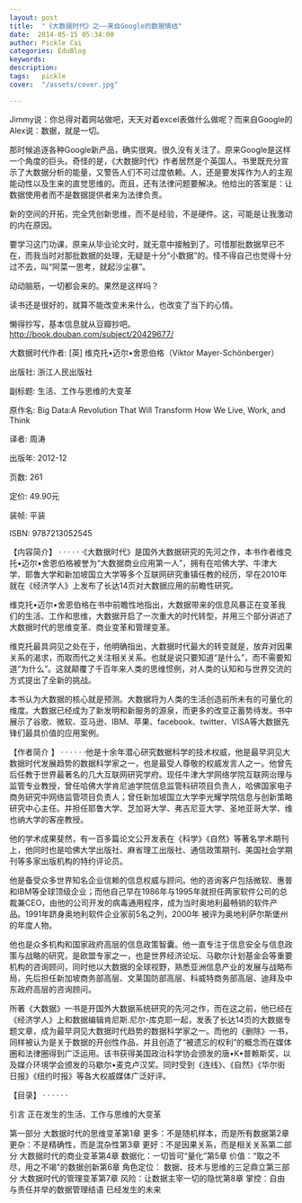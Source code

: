 ```yaml
---
layout: post  
title:  "《大数据时代》之——来自Google的数据情结"
date:  2014-05-15 05:34:00
author: Pickle Cai  
categories: EduBlog  
keywords: 
description:   
tags:	pickle   
cover:  "/assets/cover.jpg"  

---
```


Jimmy说：你总得对着网站做吧，天天对着excel表做什么做呢？而来自Google的Alex说：数据，就是一切。

那时候追逐各种Google新产品，确实很爽。很久没有关注了。原来Google是这样一个角度的巨头。奇怪的是，《大数据时代》作者居然是个英国人。书里既充分宣示了大数据分析的能量，又警告人们不可过度依赖。人，还是要发挥作为人的主观能动性以及生来的直觉思维的。而且，还有法律问题要解决。他给出的答案是：让数据使用者而不是数据提供者来为法律负责。

新的空间的开拓，完全凭创新思维，而不是经验，不是硬件。这，可能是让我激动的内在原因。

要学习这门功课，原来从毕业论文时，就无意中接触到了。可惜那批数据早已不在，而我当时对那批数据的处理，无疑是十分“小数据”的。怪不得自己也觉得十分过不去，叫“阿菜一思考，就起沙尘暴”。

动动脑筋，一切都会来的。果然是这样吗？

读书还是很好的，就算不能改变未来什么，也改变了当下的心情。

懒得抄写，基本信息就从豆瓣抄吧。http://book.douban.com/subject/20429677/

大数据时代作者: [英] 维克托•迈尔•舍恩伯格（Viktor Mayer-Schönberger） 

出版社: 浙江人民出版社

副标题: 生活、工作与思维的大变革

原作名: Big Data:A Revolution That Will Transform How We Live, Work, and Think

译者: 周涛 

出版年: 2012-12

页数: 261

定价: 49.90元

装帧: 平装

ISBN: 9787213052545

【内容简介】  · · · · · ·《大数据时代》是国外大数据研究的先河之作，本书作者维克托•迈尔•舍恩伯格被誉为“大数据商业应用第一人”，拥有在哈佛大学、牛津大学、耶鲁大学和新加坡国立大学等多个互联网研究重镇任教的经历，早在2010年就在《经济学人》上发布了长达14页对大数据应用的前瞻性研究。

维克托•迈尔•舍恩伯格在书中前瞻性地指出，大数据带来的信息风暴正在变革我们的生活、工作和思维，大数据开启了一次重大的时代转型，并用三个部分讲述了大数据时代的思维变革、商业变革和管理变革。

维克托最具洞见之处在于，他明确指出，大数据时代最大的转变就是，放弃对因果关系的渴求，而取而代之关注相关关系。也就是说只要知道“是什么”，而不需要知道“为什么”。这就颠覆了千百年来人类的思维惯例，对人类的认知和与世界交流的方式提出了全新的挑战。

本书认为大数据的核心就是预测。大数据将为人类的生活创造前所未有的可量化的维度。大数据已经成为了新发明和新服务的源泉，而更多的改变正蓄势待发。书中展示了谷歌、微软、亚马逊、IBM、苹果、facebook、twitter、VISA等大数据先锋们最具价值的应用案例。

【作者简介 】 · · · · · ·他是十余年潜心研究数据科学的技术权威，他是最早洞见大数据时代发展趋势的数据科学家之一，也是最受人尊敬的权威发言人之一。他曾先后任教于世界最著名的几大互联网研究学府。现任牛津大学网络学院互联网治理与监管专业教授，曾任哈佛大学肯尼迪学院信息监管科研项目负责人，哈佛国家电子商务研究中网络监管项目负责人；曾任新加坡国立大学李光耀学院信息与创新策略研究中心主任。并担任耶鲁大学、芝加哥大学、弗吉尼亚大学、圣地亚哥大学、维也纳大学的客座教授。

他的学术成果斐然，有一百多篇论文公开发表在《科学》《自然》等著名学术期刊上，他同时也是哈佛大学出版社、麻省理工出版社、通信政策期刊、美国社会学期刊等多家出版机构的特约评论员。

他是备受众多世界知名企业信赖的信息权威与顾问。他的咨询客户包括微软、惠普和IBM等全球顶级企业；而他自己早在1986年与1995年就担任两家软件公司的总裁兼CEO，由他的公司开发的病毒通用程序，成为当时奥地利最畅销的软件产品。1991年跻身奥地利软件企业家前5名之列，2000年 被评为奥地利萨尔斯堡州的年度人物。

他也是众多机构和国家政府高层的信息政策智囊。他一直专注于信息安全与信息政策与战略的研究，是欧盟专家之一，也是世界经济论坛、马歇尔计划基金会等重要机构的咨询顾问，同时他以大数据的全球视野，熟悉亚洲信息产业的发展与战略布局，先后担任新加坡商务部高层、文莱国防部高层、科威特商务部高层、迪拜及中东政府高层的咨询顾问。

所著《大数据》一书是开国外大数据系统研究的先河之作，而在这之前，他已经在《经济学人》上和数据编辑肯尼斯.尼尔-库克耶一起，发表了长达14页的大数据专题文章，成为最早洞见大数据时代趋势的数据科学家之一。而他的《删除》一书，同样被认为是关于数据的开创性作品，并且创造了“被遗忘的权利”的概念而在媒体圈和法律圈得到广泛运用。该书获得美国政治科学协会颁发的唐•K•普赖斯奖，以及媒介环境学会颁发的马歇尔•麦克卢汉奖。同时受到《连线》、《自然》《华尔街日报》《纽约时报》等各大权威媒体广泛好评。





【目录】  · · · · · ·

引言 正在发生的生活、工作与思维的大变革

第一部分 大数据时代的思维变革第1章 更多：不是随机样本，而是所有数据第2章 更杂：不是精确性，而是混杂性第3章 更好：不是因果关系，而是相关关系第二部分 大数据时代的商业变革第4章 数据化：一切皆可“量化”第5章 价值：“取之不尽，用之不竭”的数据创新第6章 角色定位： 数据、技术与思维的三足鼎立第三部分 大数据时代的管理变革第7章 风险：让数据主宰一切的隐忧第8章 掌控：自由与责任并举的数据管理结语 已经发生的未来

		    
